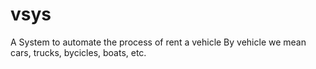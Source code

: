 # vsys
A System to automate the process of rent a vehicle
By vehicle we mean cars, trucks, bycicles, boats, etc.